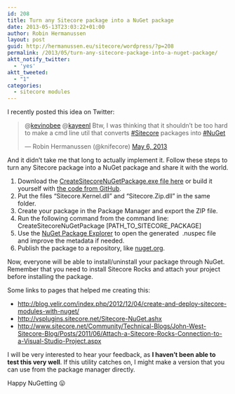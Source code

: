 ```yaml
---
id: 208
title: Turn any Sitecore package into a NuGet package
date: 2013-05-13T23:03:22+01:00
author: Robin Hermanussen
layout: post
guid: http://hermanussen.eu/sitecore/wordpress/?p=208
permalink: /2013/05/turn-any-sitecore-package-into-a-nuget-package/
aktt_notify_twitter:
  - 'yes'
aktt_tweeted:
  - "1"
categories:
  - sitecore modules
---
```

I recently posted this idea on Twitter:

<blockquote class="twitter-tweet">
  <p>
    @<a href="https://twitter.com/kevinobee" onclick="javascript:_gaq.push(['_trackEvent','outbound-article','http://twitter.com']);">kevinobee</a> @<a href="https://twitter.com/kayeenl" onclick="javascript:_gaq.push(['_trackEvent','outbound-article','http://twitter.com']);">kayeenl</a> Btw, I was thinking that it shouldn&#8217;t be too hard to make a cmd line util that converts <a href="https://twitter.com/search/%23Sitecore" onclick="javascript:_gaq.push(['_trackEvent','outbound-article','http://twitter.com']);">#Sitecore</a> packages into <a href="https://twitter.com/search/%23NuGet" onclick="javascript:_gaq.push(['_trackEvent','outbound-article','http://twitter.com']);">#NuGet</a>
  </p>
  
  <p>
    — Robin Hermanussen (@knifecore) <a href="https://twitter.com/knifecore/status/331512623944318976" onclick="javascript:_gaq.push(['_trackEvent','outbound-article','http://twitter.com']);">May 6, 2013</a>
  </p>
</blockquote>

And it didn&#8217;t take me that long to actually implement it. Follow these steps to turn any Sitecore package into a NuGet package and share it with the world.

  1. Download the <a title="Command line tool direct download" href="http://hermanussen.eu/sitecore/wordpress/wp-content/uploads/CreateSitecoreNuGetPackage.exe" onclick="javascript:_gaq.push(['_trackEvent','download','http://hermanussen.eu/sitecore/wordpress/wp-content/uploads/CreateSitecoreNuGetPackage.exe']);">CreateSitecoreNuGetPackage.exe file here</a> or build it yourself with <a title="CreateSitecoreNuGetPackage on GitHub" href="https://github.com/hermanussen/CreateSitecoreNuGetPackage" onclick="javascript:_gaq.push(['_trackEvent','outbound-article','http://github.com']);">the code from GitHub</a>.
  2. Put the files &#8220;Sitecore.Kernel.dll&#8221; and &#8220;Sitecore.Zip.dll&#8221; in the same folder.
  3. Create your package in the Package Manager and export the ZIP file.
  4. Run the following command from the command line:  
    CreateSitecoreNuGetPackage [PATH\_TO\_SITECORE_PACKAGE]
  5. Use the <a title="NuGet Package Explorer" href="http://npe.codeplex.com/" onclick="javascript:_gaq.push(['_trackEvent','outbound-article','http://npe.codeplex.com']);">NuGet Package Explorer</a> to open the generated  .nuspec file and improve the metadata if needed.
  6. Publish the package to a repository, like <a title="nuget.org" href="http://nuget.org" onclick="javascript:_gaq.push(['_trackEvent','outbound-article','http://nuget.org']);">nuget.org</a>.

Now, everyone will be able to install/uninstall your package through NuGet. Remember that you need to install Sitecore Rocks and attach your project before installing the package.

Some links to pages that helped me creating this:

  * <a title="http://blog.velir.com/index.php/2012/12/04/create-and-deploy-sitecore-modules-with-nuget/" href="http://blog.velir.com/index.php/2012/12/04/create-and-deploy-sitecore-modules-with-nuget/" onclick="javascript:_gaq.push(['_trackEvent','outbound-article','http://blog.velir.com']);">http://blog.velir.com/index.php/2012/12/04/create-and-deploy-sitecore-modules-with-nuget/</a>
  * <a title="http://vsplugins.sitecore.net/Sitecore-NuGet.ashx" href="http://vsplugins.sitecore.net/Sitecore-NuGet.ashx" onclick="javascript:_gaq.push(['_trackEvent','outbound-article','http://vsplugins.sitecore.net']);">http://vsplugins.sitecore.net/Sitecore-NuGet.ashx</a>
  * <a title="http://www.sitecore.net/Community/Technical-Blogs/John-West-Sitecore-Blog/Posts/2011/06/Attach-a-Sitecore-Rocks-Connection-to-a-Visual-Studio-Project.aspx" href="http://www.sitecore.net/Community/Technical-Blogs/John-West-Sitecore-Blog/Posts/2011/06/Attach-a-Sitecore-Rocks-Connection-to-a-Visual-Studio-Project.aspx" onclick="javascript:_gaq.push(['_trackEvent','outbound-article','http://www.sitecore.net']);">http://www.sitecore.net/Community/Technical-Blogs/John-West-Sitecore-Blog/Posts/2011/06/Attach-a-Sitecore-Rocks-Connection-to-a-Visual-Studio-Project.aspx</a>

I will be very interested to hear your feedback, as **I haven&#8217;t been able to test this very well**. If this utility catches on, I might make a version that you can use from the package manager directly.

Happy NuGetting 😛